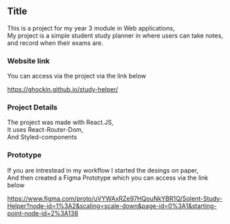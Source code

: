 ## Title

This is a project for my year 3 module in Web applications,<br />
My project is a simple student study planner in where users can take notes,<br />
and record when their exams are.<br />

### Website link

You can access via the project via the link below<br />

https://ghockin.github.io/study-helper/<br />

### Project Details

The project was made with React.JS,<br />
It uses React-Router-Dom,<br />
And Styled-components<br />

### Prototype

If you are intrestead in my workflow I started the desings on paper,<br />
And then created a Figma Prototype which you can access via the link below<br />

https://www.figma.com/proto/uVYWAxRZe97HQouNkYBR1Q/Solent-Study-Helper?node-id=1%3A2&scaling=scale-down&page-id=0%3A1&starting-point-node-id=2%3A138<br />